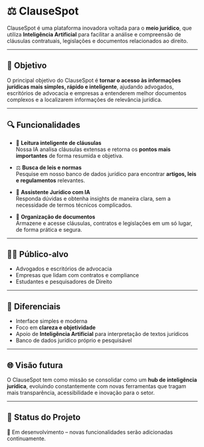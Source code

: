 # ⚖️ ClauseSpot

ClauseSpot é uma plataforma inovadora voltada para o **meio jurídico**, que utiliza **Inteligência Artificial** para facilitar a análise e compreensão de cláusulas contratuais, legislações e documentos relacionados ao direito.

---

## 🚀 Objetivo

O principal objetivo do ClauseSpot é **tornar o acesso às informações jurídicas mais simples, rápido e inteligente**, ajudando advogados, escritórios de advocacia e empresas a entenderem melhor documentos complexos e a localizarem informações de relevância jurídica.

---

## 🔍 Funcionalidades

- 📑 **Leitura inteligente de cláusulas**  
  Nossa IA analisa cláusulas extensas e retorna os **pontos mais importantes** de forma resumida e objetiva.

- ⚖️ **Busca de leis e normas**  
  Pesquise em nosso banco de dados jurídico para encontrar **artigos, leis e regulamentos** relevantes.

- 🤖 **Assistente Jurídico com IA**  
  Responda dúvidas e obtenha insights de maneira clara, sem a necessidade de termos técnicos complicados.

- 📂 **Organização de documentos**  
  Armazene e acesse cláusulas, contratos e legislações em um só lugar, de forma prática e segura.

---

## 🧑‍💻 Público-alvo

- Advogados e escritórios de advocacia  
- Empresas que lidam com contratos e compliance  
- Estudantes e pesquisadores de Direito  

---

## 🎯 Diferenciais

- Interface simples e moderna  
- Foco em **clareza e objetividade**  
- Apoio de **Inteligência Artificial** para interpretação de textos jurídicos  
- Banco de dados jurídico próprio e pesquisável  

---

## 🌐 Visão futura

O ClauseSpot tem como missão se consolidar como um **hub de inteligência jurídica**, evoluindo constantemente com novas ferramentas que tragam mais transparência, acessibilidade e inovação para o setor.

---

## 📌 Status do Projeto

🚧 Em desenvolvimento – novas funcionalidades serão adicionadas continuamente.
